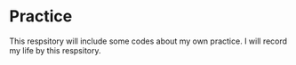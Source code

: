 # Practice
This respsitory will include some codes about my own practice.
I will record my life by this respsitory.
